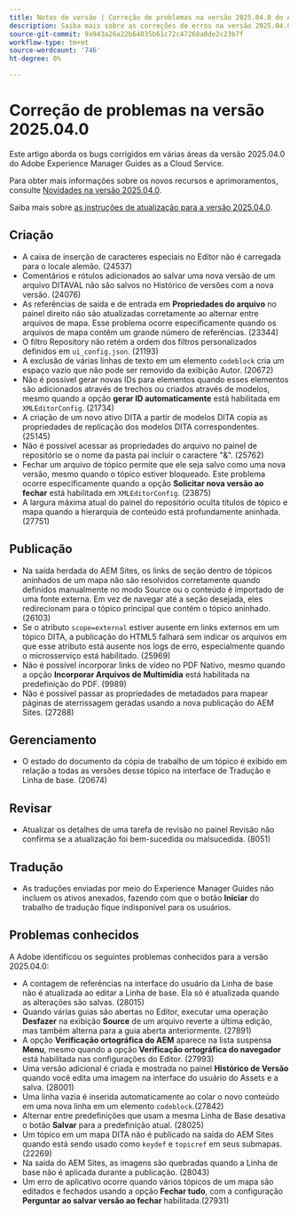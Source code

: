 ```yaml
---
title: Notas de versão | Correção de problemas na versão 2025.04.0 do Adobe Experience Manager Guides
description: Saiba mais sobre as correções de erros na versão 2025.04.0 do Adobe Experience Manager Guides as a Cloud Service.
source-git-commit: 9a943a26a22b64035b61c72c47268a0de2c23b7f
workflow-type: tm+mt
source-wordcount: '746'
ht-degree: 0%

---
```


# Correção de problemas na versão 2025.04.0

Este artigo aborda os bugs corrigidos em várias áreas da versão 2025.04.0 do Adobe Experience Manager Guides as a Cloud Service.

Para obter mais informações sobre os novos recursos e aprimoramentos, consulte [Novidades na versão 2025.04.0](whats-new-2025-04-0.md).

Saiba mais sobre [as instruções de atualização para a versão 2025.04.0](upgrade-instructions-2025-04-0.md).

## Criação  

- A caixa de inserção de caracteres especiais no Editor não é carregada para o locale alemão. (24537)
- Comentários e rótulos adicionados ao salvar uma nova versão de um arquivo DITAVAL não são salvos no Histórico de versões com a nova versão. (24076)
- As referências de saída e de entrada em **Propriedades do arquivo** no painel direito não são atualizadas corretamente ao alternar entre arquivos de mapa. Esse problema ocorre especificamente quando os arquivos de mapa contêm um grande número de referências. (23344)
- O filtro Repository não retém a ordem dos filtros personalizados definidos em `ui_config.json`. (21193)
- A exclusão de várias linhas de texto em um elemento `codeblock` cria um espaço vazio que não pode ser removido da exibição Autor. (20672)
- Não é possível gerar novas IDs para elementos quando esses elementos são adicionados através de trechos ou criados através de modelos, mesmo quando a opção **gerar ID automaticamente** está habilitada em `XMLEditorConfig`. (21734)
- A criação de um novo ativo DITA a partir de modelos DITA copia as propriedades de replicação dos modelos DITA correspondentes. (25145)
- Não é possível acessar as propriedades do arquivo no painel de repositório se o nome da pasta pai incluir o caractere &quot;&amp;&quot;. (25762)
- Fechar um arquivo de tópico permite que ele seja salvo como uma nova versão, mesmo quando o tópico estiver bloqueado. Este problema ocorre especificamente quando a opção **Solicitar nova versão ao fechar** está habilitada em `XMLEditorConfig`. (23875)
- A largura máxima atual do painel do repositório oculta títulos de tópico e mapa quando a hierarquia de conteúdo está profundamente aninhada. (27751)

## Publicação

- Na saída herdada do AEM Sites, os links de seção dentro de tópicos aninhados de um mapa não são resolvidos corretamente quando definidos manualmente no modo Source ou o conteúdo é importado de uma fonte externa. Em vez de navegar até a seção desejada, eles redirecionam para o tópico principal que contém o tópico aninhado. (26103)
- Se o atributo `scope=external` estiver ausente em links externos em um tópico DITA, a publicação do HTML5 falhará sem indicar os arquivos em que esse atributo está ausente nos logs de erro, especialmente quando o microsserviço está habilitado. (25969)
- Não é possível incorporar links de vídeo no PDF Nativo, mesmo quando a opção **Incorporar Arquivos de Multimídia** está habilitada na predefinição do PDF. (9989)
- Não é possível passar as propriedades de metadados para mapear páginas de aterrissagem geradas usando a nova publicação do AEM Sites. (27288)

## Gerenciamento

- O estado do documento da cópia de trabalho de um tópico é exibido em relação a todas as versões desse tópico na interface de Tradução e Linha de base. (20674)


## Revisar

- Atualizar os detalhes de uma tarefa de revisão no painel Revisão não confirma se a atualização foi bem-sucedida ou malsucedida. (8051)

## Tradução

- As traduções enviadas por meio do Experience Manager Guides não incluem os ativos anexados, fazendo com que o botão **Iniciar** do trabalho de tradução fique indisponível para os usuários.

## Problemas conhecidos

A Adobe identificou os seguintes problemas conhecidos para a versão 2025.04.0:

- A contagem de referências na interface do usuário da Linha de base não é atualizada ao editar a Linha de base. Ela só é atualizada quando as alterações são salvas. (28015)
- Quando várias guias são abertas no Editor, executar uma operação **Desfazer** na exibição **Source** de um arquivo reverte a última edição, mas também alterna para a guia aberta anteriormente. (27891)
- A opção **Verificação ortográfica do AEM** aparece na lista suspensa **Menu**, mesmo quando a opção **Verificação ortográfica do navegador** está habilitada nas configurações do Editor. (27993)
- Uma versão adicional é criada e mostrada no painel **Histórico de Versão** quando você edita uma imagem na interface do usuário do Assets e a salva. (28001)
- Uma linha vazia é inserida automaticamente ao colar o novo conteúdo em uma nova linha em um elemento `codeblock`.(27842)
- Alternar entre predefinições que usam a mesma Linha de Base desativa o botão **Salvar** para a predefinição atual. (28025)
- Um tópico em um mapa DITA não é publicado na saída do AEM Sites quando está sendo usado como `keydef` e `topicref` em seus submapas. (22269)
- Na saída do AEM Sites, as imagens são quebradas quando a Linha de base não é aplicada durante a publicação. (28043)
- Um erro de aplicativo ocorre quando vários tópicos de um mapa são editados e fechados usando a opção **Fechar tudo**, com a configuração **Perguntar ao salvar versão ao fechar** habilitada.(27931)







